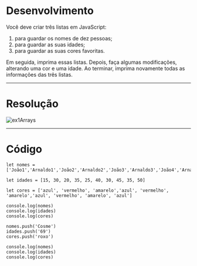 # Desenvolvimento

Você deve criar três listas em JavaScript:

1. para guardar os nomes de dez pessoas;
2. para guardar as suas idades;
3. para guardar as suas cores favoritas.

Em seguida, imprima essas listas. Depois, faça algumas modificações, alterando uma cor e uma idade. Ao terminar, imprima novamente todas as informações das três listas.

---

# Resolução

![ex1Arrays](https://github.com/alvesdanrley/FAP_Softex/assets/129902303/f3d49bfe-57ae-4096-9c99-2dde6b0b6cf6)

---

# Código

```
let nomes = ['João1','Arnaldo1','João2','Arnaldo2','João3','Arnaldo3','João4','Arnaldo4','João5','Arnaldo5']

let idades = [15, 30, 20, 35, 25, 40, 30, 45, 35, 50]

let cores = ['azul', 'vermelho', 'amarelo','azul', 'vermelho', 'amarelo','azul', 'vermelho', 'amarelo', 'azul']

console.log(nomes)
console.log(idades)
console.log(cores)

nomes.push('Cosme')
idades.push('69')
cores.push('roxo')

console.log(nomes)
console.log(idades)
console.log(cores)
